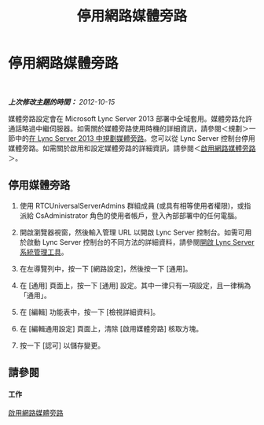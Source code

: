 ﻿---
title: 停用網路媒體旁路
TOCTitle: 停用網路媒體旁路
ms:assetid: 936d2678-d712-4589-b172-b5793013652f
ms:mtpsurl: https://technet.microsoft.com/zh-tw/library/JJ688141(v=OCS.15)
ms:contentKeyID: 49890211
ms.date: 08/10/2015
mtps_version: v=OCS.15
ms.translationtype: HT
---

# 停用網路媒體旁路

 

_**上次修改主題的時間：** 2012-10-15_

媒體旁路設定會在 Microsoft Lync Server 2013 部署中全域套用。媒體旁路允許通話略過中繼伺服器。如需關於媒體旁路使用時機的詳細資訊，請參閱＜規劃＞一節中的[在 Lync Server 2013 中規劃媒體旁路](lync-server-2013-planning-for-media-bypass.md)。您可以從 Lync Server 控制台停用媒體旁路。如需關於啟用和設定媒體旁路的詳細資訊，請參閱＜[啟用網路媒體旁路](lync-server-2013-enabling-network-media-bypass.md)＞。

## 停用媒體旁路

1.  使用 RTCUniversalServerAdmins 群組成員 (或具有相等使用者權限)，或指派給 CsAdministrator 角色的使用者帳戶，登入內部部署中的任何電腦。

2.  開啟瀏覽器視窗，然後輸入管理 URL 以開啟 Lync Server 控制台。如需可用於啟動 Lync Server 控制台的不同方法的詳細資料，請參閱[開啟 Lync Server 系統管理工具](lync-server-2013-open-lync-server-administrative-tools.md)。

3.  在左導覽列中，按一下 \[網路設定\]，然後按一下 \[通用\]。

4.  在 \[通用\] 頁面上，按一下 \[通用\] 設定。其中一律只有一項設定，且一律稱為「通用」。

5.  在 \[編輯\] 功能表中，按一下 \[檢視詳細資料\]。

6.  在 \[編輯通用設定\] 頁面上，清除 \[啟用媒體旁路\] 核取方塊。

7.  按一下 \[認可\] 以儲存變更。

## 請參閱

#### 工作

[啟用網路媒體旁路](lync-server-2013-enabling-network-media-bypass.md)

